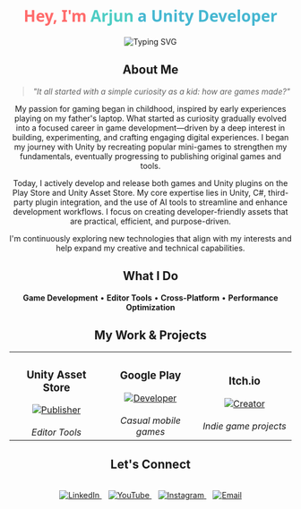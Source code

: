   
<div align="center">

# <span style="color: #FF6B6B; font-family: 'Segoe UI', Tahoma, Geneva, Verdana, sans-serif; font-weight: 700;">Hey, I'm</span> <span style="color: #4ECDC4; font-family: 'Segoe UI', Tahoma, Geneva, Verdana, sans-serif; font-weight: 700;">Arjun</span> <span style="color: #45B7D1; font-family: 'Segoe UI', Tahoma, Geneva, Verdana, sans-serif; font-weight: 700;">a Unity Developer</span>

<img src="https://readme-typing-svg.demolab.com?font=Inter&weight=500&size=20&duration=3000&pause=1000&color=6366F1&center=true&vCenter=true&width=500&lines=Unity+Developer;Game+Creator;Tool+Builder;Always+Learning" alt="Typing SVG" />

</div>

<div align="center">

## About Me


<div align="center">

> *"It all started with a simple curiosity as a kid: how are games made?"*

</div>

My passion for gaming began in childhood, inspired by early experiences playing on my father's laptop. What started as curiosity gradually evolved into a focused career in game development—driven by a deep interest in building, experimenting, and crafting engaging digital experiences. I began my journey with Unity by recreating popular mini-games to strengthen my fundamentals, eventually progressing to publishing original games and tools.

Today, I actively develop and release both games and Unity plugins on the Play Store and Unity Asset Store. My core expertise lies in Unity, C#, third-party plugin integration, and the use of AI tools to streamline and enhance development workflows. I focus on creating developer-friendly assets that are practical, efficient, and purpose-driven.

I'm continuously exploring new technologies that align with my interests and help expand my creative and technical capabilities.

<div align="center">

## What I Do

**Game Development** • **Editor Tools** • **Cross-Platform** • **Performance Optimization**

</div>



<div align="center">

## My Work & Projects

<table>
<tr>
<td align="center" width="33%">
<div align="center">
<h3>Unity Asset Store</h3>
<a href="https://assetstore.unity.com/publishers/113578?preview=1">
<img src="https://img.shields.io/badge/PUBLISHER-4285F4?style=for-the-badge&logoColor=white" alt="Publisher"/>
</a>
<br><br>
<em>Editor Tools</em>
</div>
</td>
<td align="center" width="33%">
<div align="center">
<h3>Google Play</h3>
<a href="https://play.google.com/store/apps/dev?id=6062189599073712115">
<img src="https://img.shields.io/badge/DEVELOPER-34A853?style=for-the-badge&logoColor=white" alt="Developer"/>
</a>
<br><br>
<em>Casual mobile games</em>
</div>
</td>
<td align="center" width="33%">
<div align="center">
<h3>Itch.io</h3>
<a href="https://frosbyte.itch.io/">
<img src="https://img.shields.io/badge/CREATOR-FA5C5C?style=for-the-badge&logoColor=white" alt="Creator"/>
</a>
<br><br>
<em>Indie game projects</em>
</div>
</td>
</tr>
</table>

</div>

<div align="center">

## Let's Connect

<br>

<a href="https://www.linkedin.com/in/arjun-m-226b9624b/">
<img src="https://img.shields.io/badge/-LinkedIn-0077B5?style=flat-square&logo=linkedin&logoColor=white" alt="LinkedIn"/>
</a>
&nbsp;&nbsp;
<a href="https://www.youtube.com/@frosbyte8575/featured">
<img src="https://img.shields.io/badge/-YouTube-FF0000?style=flat-square&logo=youtube&logoColor=white" alt="YouTube"/>
</a>
&nbsp;&nbsp;
<a href="https://www.instagram.com/frosbyte_studio?utm_source=qr&igsh=a2w0dXN6bngybGNu">
<img src="https://img.shields.io/badge/-Instagram-E4405F?style=flat-square&logo=instagram&logoColor=white" alt="Instagram"/>
</a>
&nbsp;&nbsp;
<a href="mailto:contact@frosbyte.com">
<img src="https://img.shields.io/badge/-Email-D14836?style=flat-square&logo=gmail&logoColor=white" alt="Email"/>
</a>

</div>

 